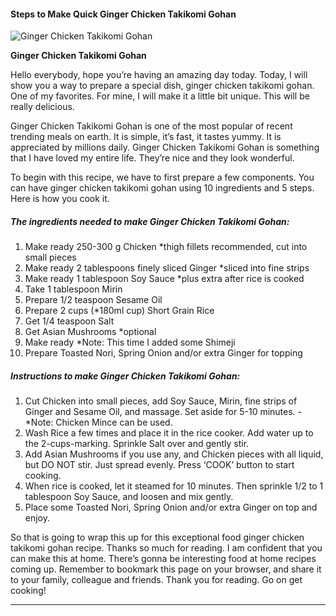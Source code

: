             

#### Steps to Make Quick Ginger Chicken Takikomi Gohan

![Ginger Chicken Takikomi Gohan](https://img-global.cpcdn.com/recipes/c31754cffab1326b/751x532cq70/ginger-chicken-takikomi-gohan-recipe-main-photo.jpg)

**Ginger Chicken Takikomi Gohan**

Hello everybody, hope you’re having an amazing day today. Today, I will show you a way to prepare a special dish, ginger chicken takikomi gohan. One of my favorites. For mine, I will make it a little bit unique. This will be really delicious.

Ginger Chicken Takikomi Gohan is one of the most popular of recent trending meals on earth. It is simple, it’s fast, it tastes yummy. It is appreciated by millions daily. Ginger Chicken Takikomi Gohan is something that I have loved my entire life. They’re nice and they look wonderful.

To begin with this recipe, we have to first prepare a few components. You can have ginger chicken takikomi gohan using 10 ingredients and 5 steps. Here is how you cook it.

##### The ingredients needed to make Ginger Chicken Takikomi Gohan:

1.  Make ready 250-300 g Chicken \*thigh fillets recommended, cut into small pieces
2.  Make ready 2 tablespoons finely sliced Ginger \*sliced into fine strips
3.  Make ready 1 tablespoon Soy Sauce \*plus extra after rice is cooked
4.  Take 1 tablespoon Mirin
5.  Prepare 1/2 teaspoon Sesame Oil
6.  Prepare 2 cups (\*180ml cup) Short Grain Rice
7.  Get 1/4 teaspoon Salt
8.  Get Asian Mushrooms \*optional
9.  Make ready \*Note: This time I added some Shimeji
10.  Prepare Toasted Nori, Spring Onion and/or extra Ginger for topping

##### Instructions to make Ginger Chicken Takikomi Gohan:

1.  Cut Chicken into small pieces, add Soy Sauce, Mirin, fine strips of Ginger and Sesame Oil, and massage. Set aside for 5-10 minutes. - \*Note: Chicken Mince can be used.
2.  Wash Rice a few times and place it in the rice cooker. Add water up to the 2-cups-marking. Sprinkle Salt over and gently stir.
3.  Add Asian Mushrooms if you use any, and Chicken pieces with all liquid, but DO NOT stir. Just spread evenly. Press ‘COOK’ button to start cooking.
4.  When rice is cooked, let it steamed for 10 minutes. Then sprinkle 1/2 to 1 tablespoon Soy Sauce, and loosen and mix gently.
5.  Place some Toasted Nori, Spring Onion and/or extra Ginger on top and enjoy.

So that is going to wrap this up for this exceptional food ginger chicken takikomi gohan recipe. Thanks so much for reading. I am confident that you can make this at home. There’s gonna be interesting food at home recipes coming up. Remember to bookmark this page on your browser, and share it to your family, colleague and friends. Thank you for reading. Go on get cooking!

* * *